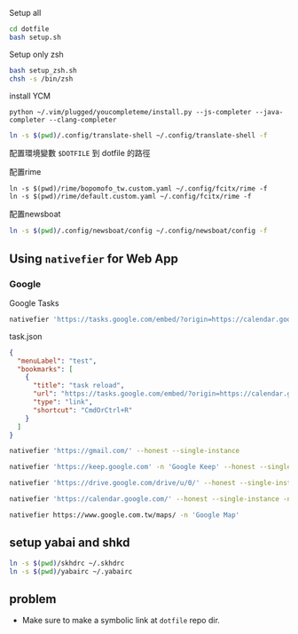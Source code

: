 Setup all
```bash
cd dotfile
bash setup.sh
```

Setup only zsh
```bash
bash setup_zsh.sh
chsh -s /bin/zsh
```

install YCM
```
python ~/.vim/plugged/youcompleteme/install.py --js-completer --java-completer --clang-completer
```

``` bash
ln -s $(pwd)/.config/translate-shell ~/.config/translate-shell -f 
```

配置環境變數 `$DOTFILE` 到 dotfile 的路徑

配置rime
```
ln -s $(pwd)/rime/bopomofo_tw.custom.yaml ~/.config/fcitx/rime -f
ln -s $(pwd)/rime/default.custom.yaml ~/.config/fcitx/rime -f
```

配置newsboat
``` bash
ln -s $(pwd)/.config/newsboat/config ~/.config/newsboat/config -f
```

## Using `nativefier` for Web App

### Google 
Google Tasks
```bash
nativefier 'https://tasks.google.com/embed/?origin=https://calendar.google.com&fullWidth=1' -i tasks.png -n 'Google Task(wrapped)' --honest --single-instance  --darwin-dark-mode-support --bookmarks-menu task.json
```
task.json
```json
{
  "menuLabel": "test",
  "bookmarks": [
    {
      "title": "task reload",
      "url": "https://tasks.google.com/embed/?origin=https://calendar.google.com&fullWidth=1",
      "type": "link",
      "shortcut": "CmdOrCtrl+R"
    }
  ]
}
```

```bash
nativefier 'https://gmail.com/' --honest --single-instance

nativefier 'https://keep.google.com' -n 'Google Keep' --honest --single-instance

nativefier 'https://drive.google.com/drive/u/0/' --honest --single-instance

nativefier 'https://calendar.google.com/' --honest --single-instance -n 'Google Calendar' --strict-internal-urls

nativefier https://www.google.com.tw/maps/ -n 'Google Map'
```

## setup yabai and shkd

```bash
ln -s $(pwd)/skhdrc ~/.skhdrc
ln -s $(pwd)/yabairc ~/.yabairc
```

## problem
- Make sure to make a symbolic link at `dotfile` repo dir.

